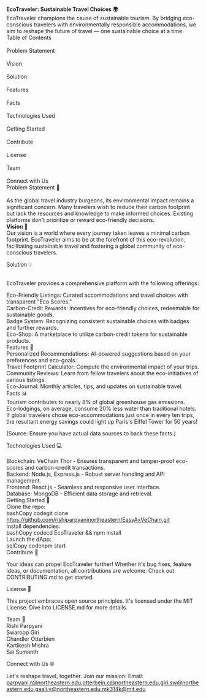 

 
<b>EcoTraveler: Sustainable Travel Choices 🌍</b></br>
EcoTraveler champions the cause of sustainable tourism. By bridging eco-conscious travelers with environmentally responsible accommodations, we aim to reshape the future of travel — one sustainable choice at a time.
</br>
Table of Contents</br>
</br>
Problem Statement</br>
</br>
Vision</br>
</br>
Solution</br>
</br>
Features</br>
</br>
Facts</br>
</br>
Technologies Used</br>
</br>
Getting Started</br>
</br>
Contribute</br>
</br>
License</br>
</br>
Team</br>
</br>
Connect with Us</br>
</b>
Problem Statement 🚫</br>
</br>
As the global travel industry burgeons, its environmental impact remains a significant concern. Many travelers wish to reduce their carbon footprint but lack the resources and knowledge to make informed choices. Existing platforms don't prioritize or reward eco-friendly decisions.
<b></br>
Vision 🌱
</b></br>
Our vision is a world where every journey taken leaves a minimal carbon footprint. EcoTraveler aims to be at the forefront of this eco-revolution, facilitating sustainable travel and fostering a global community of eco-conscious travelers.

Solution 💡</br>
</br>

EcoTraveler provides a comprehensive platform with the following offerings:

Eco-Friendly Listings: Curated accommodations and travel choices with transparent "Eco Scores."</br>
Carbon-Credit Rewards: Incentives for eco-friendly choices, redeemable for sustainable goods.</br>
Badge System: Recognizing consistent sustainable choices with badges and further rewards.</br>
Eco-Shop: A marketplace to utilize carbon-credit tokens for sustainable products.</br>
Features 🌟</br>
Personalized Recommendations: AI-powered suggestions based on your preferences and eco-goals.</br>
Travel Footprint Calculator: Compute the environmental impact of your trips.</br>
Community Reviews: Learn from fellow travelers about the eco-initiatives of various listings.</br>
Eco-Journal: Monthly articles, tips, and updates on sustainable travel.</br>
Facts 📊</br>
Tourism contributes to nearly 8% of global greenhouse gas emissions.</br>
Eco-lodgings, on average, consume 20% less water than traditional hotels.</br>
If global travelers chose eco-accommodations just once in every ten trips, the resultant energy savings could light up Paris's Eiffel Tower for 50 years!</br>

(Source: Ensure you have actual data sources to back these facts.)

Technologies Used 💻</br>
</br>
Blockchain: VeChain Thor - Ensures transparent and tamper-proof eco-scores and carbon-credit transactions.</br>
Backend: Node.js, Express.js - Robust server handling and API management.</br>
Frontend: React.js - Seamless and responsive user interface.</br>
Database: MongoDB - Efficient data storage and retrieval.</br>
Getting Started 🚀</br>
Clone the repo:</br>
bashCopy codegit clone https://github.com/rishiparpyaninortheastern/EasyAxVeChain.git</br>
Install dependencies:</br>
bashCopy codecd EcoTraveler && npm install</br>
Launch the dApp:</br>
sqlCopy codenpm start</br>
Contribute 🤝</br>

Your ideas can propel EcoTraveler further! Whether it's bug fixes, feature ideas, or documentation, all contributions are welcome. Check out CONTRIBUTING.md to get started.

License 📄</br>

This project embraces open source principles. It's licensed under the MIT License. Dive into LICENSE.md for more details.

Team 👥</br>
Rishi Parpyani</br>
Swaroop Giri</br>
Chandler Otterbien</br>
Kartikesh Mishra</br>
Sai Sumanth</br>



Connect with Us 🌐</br>

Let's reshape travel, together. Join our mission:
Email: parpyani.r@northeastern.edu,otterbein.c@northeastern.edu,giri.sw@northeastern.edu,gaali.v@northeastern.edu,mk314k@mit.edu
